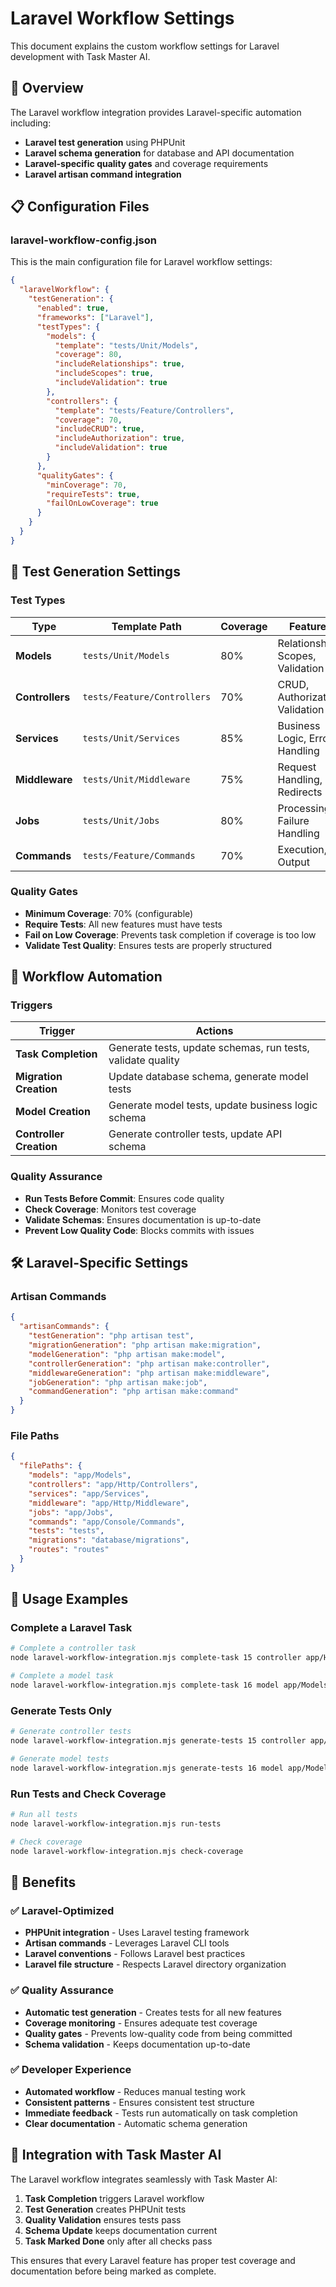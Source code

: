 # Laravel Workflow Settings

This document explains the custom workflow settings for Laravel development with Task Master AI.

## 🎯 Overview

The Laravel workflow integration provides Laravel-specific automation including:
- **Laravel test generation** using PHPUnit
- **Laravel schema generation** for database and API documentation
- **Laravel-specific quality gates** and coverage requirements
- **Laravel artisan command integration**

## 📋 Configuration Files

### **laravel-workflow-config.json**

This is the main configuration file for Laravel workflow settings:

```json
{
  "laravelWorkflow": {
    "testGeneration": {
      "enabled": true,
      "frameworks": ["Laravel"],
      "testTypes": {
        "models": {
          "template": "tests/Unit/Models",
          "coverage": 80,
          "includeRelationships": true,
          "includeScopes": true,
          "includeValidation": true
        },
        "controllers": {
          "template": "tests/Feature/Controllers",
          "coverage": 70,
          "includeCRUD": true,
          "includeAuthorization": true,
          "includeValidation": true
        }
      },
      "qualityGates": {
        "minCoverage": 70,
        "requireTests": true,
        "failOnLowCoverage": true
      }
    }
  }
}
```

## 🔧 Test Generation Settings

### **Test Types**

| Type | Template Path | Coverage | Features |
|------|---------------|----------|----------|
| **Models** | `tests/Unit/Models` | 80% | Relationships, Scopes, Validation |
| **Controllers** | `tests/Feature/Controllers` | 70% | CRUD, Authorization, Validation |
| **Services** | `tests/Unit/Services` | 85% | Business Logic, Error Handling |
| **Middleware** | `tests/Unit/Middleware` | 75% | Request Handling, Redirects |
| **Jobs** | `tests/Unit/Jobs` | 80% | Processing, Failure Handling |
| **Commands** | `tests/Feature/Commands` | 70% | Execution, Output |

### **Quality Gates**

- **Minimum Coverage**: 70% (configurable)
- **Require Tests**: All new features must have tests
- **Fail on Low Coverage**: Prevents task completion if coverage is too low
- **Validate Test Quality**: Ensures tests are properly structured

## 🚀 Workflow Automation

### **Triggers**

| Trigger | Actions |
|---------|---------|
| **Task Completion** | Generate tests, update schemas, run tests, validate quality |
| **Migration Creation** | Update database schema, generate model tests |
| **Model Creation** | Generate model tests, update business logic schema |
| **Controller Creation** | Generate controller tests, update API schema |

### **Quality Assurance**

- **Run Tests Before Commit**: Ensures code quality
- **Check Coverage**: Monitors test coverage
- **Validate Schemas**: Ensures documentation is up-to-date
- **Prevent Low Quality Code**: Blocks commits with issues

## 🛠️ Laravel-Specific Settings

### **Artisan Commands**

```json
{
  "artisanCommands": {
    "testGeneration": "php artisan test",
    "migrationGeneration": "php artisan make:migration",
    "modelGeneration": "php artisan make:model",
    "controllerGeneration": "php artisan make:controller",
    "middlewareGeneration": "php artisan make:middleware",
    "jobGeneration": "php artisan make:job",
    "commandGeneration": "php artisan make:command"
  }
}
```

### **File Paths**

```json
{
  "filePaths": {
    "models": "app/Models",
    "controllers": "app/Http/Controllers",
    "services": "app/Services",
    "middleware": "app/Http/Middleware",
    "jobs": "app/Jobs",
    "commands": "app/Console/Commands",
    "tests": "tests",
    "migrations": "database/migrations",
    "routes": "routes"
  }
}
```

## 🎯 Usage Examples

### **Complete a Laravel Task**

```bash
# Complete a controller task
node laravel-workflow-integration.mjs complete-task 15 controller app/Http/Controllers/TaskController.php

# Complete a model task
node laravel-workflow-integration.mjs complete-task 16 model app/Models/Task.php
```

### **Generate Tests Only**

```bash
# Generate controller tests
node laravel-workflow-integration.mjs generate-tests 15 controller app/Http/Controllers/TaskController.php

# Generate model tests
node laravel-workflow-integration.mjs generate-tests 16 model app/Models/Task.php
```

### **Run Tests and Check Coverage**

```bash
# Run all tests
node laravel-workflow-integration.mjs run-tests

# Check coverage
node laravel-workflow-integration.mjs check-coverage
```

## 🎉 Benefits

### **✅ Laravel-Optimized**
- **PHPUnit integration** - Uses Laravel testing framework
- **Artisan commands** - Leverages Laravel CLI tools
- **Laravel conventions** - Follows Laravel best practices
- **Laravel file structure** - Respects Laravel directory organization

### **✅ Quality Assurance**
- **Automatic test generation** - Creates tests for all new features
- **Coverage monitoring** - Ensures adequate test coverage
- **Quality gates** - Prevents low-quality code from being committed
- **Schema validation** - Keeps documentation up-to-date

### **✅ Developer Experience**
- **Automated workflow** - Reduces manual testing work
- **Consistent patterns** - Ensures consistent test structure
- **Immediate feedback** - Tests run automatically on task completion
- **Clear documentation** - Automatic schema generation

## 🔗 Integration with Task Master AI

The Laravel workflow integrates seamlessly with Task Master AI:

1. **Task Completion** triggers Laravel workflow
2. **Test Generation** creates PHPUnit tests
3. **Quality Validation** ensures tests pass
4. **Schema Update** keeps documentation current
5. **Task Marked Done** only after all checks pass

This ensures that every Laravel feature has proper test coverage and documentation before being marked as complete.

